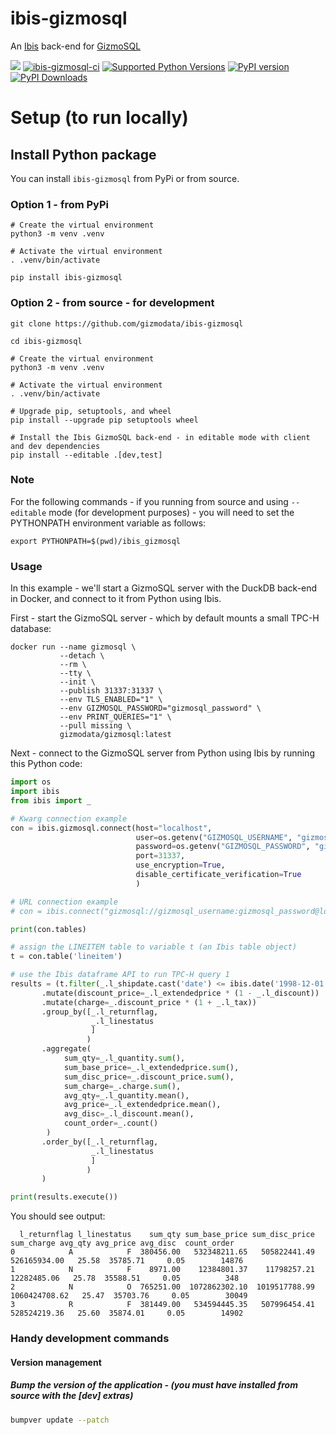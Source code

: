 # ibis-gizmosql
An [Ibis](https://ibis-project.org) back-end for [GizmoSQL](https://github.com/gizmodata/gizmosql)

[<img src="https://img.shields.io/badge/GitHub-gizmodata%2Fibis--gizmosql-blue.svg?logo=Github">](https://github.com/gizmodata/ibis-gizmosql)
[![ibis-gizmosql-ci](https://github.com/gizmodata/ibis-gizmosql/actions/workflows/ci.yml/badge.svg)](https://github.com/gizmodata/ibis-gizmosql/actions/workflows/ci.yml)
[![Supported Python Versions](https://img.shields.io/pypi/pyversions/ibis-gizmosql)](https://pypi.org/project/ibis-gizmosql/)
[![PyPI version](https://badge.fury.io/py/ibis-gizmosql.svg)](https://badge.fury.io/py/ibis-gizmosql)
[![PyPI Downloads](https://img.shields.io/pypi/dm/ibis-gizmosql.svg)](https://pypi.org/project/ibis-gizmosql/)

# Setup (to run locally)

## Install Python package
You can install `ibis-gizmosql` from PyPi or from source.

### Option 1 - from PyPi
```shell
# Create the virtual environment
python3 -m venv .venv

# Activate the virtual environment
. .venv/bin/activate

pip install ibis-gizmosql
```

### Option 2 - from source - for development
```shell
git clone https://github.com/gizmodata/ibis-gizmosql

cd ibis-gizmosql

# Create the virtual environment
python3 -m venv .venv

# Activate the virtual environment
. .venv/bin/activate

# Upgrade pip, setuptools, and wheel
pip install --upgrade pip setuptools wheel

# Install the Ibis GizmoSQL back-end - in editable mode with client and dev dependencies
pip install --editable .[dev,test]
```

### Note
For the following commands - if you running from source and using `--editable` mode (for development purposes) - you will need to set the PYTHONPATH environment variable as follows:
```shell
export PYTHONPATH=$(pwd)/ibis_gizmosql
```

### Usage
In this example - we'll start a GizmoSQL server with the DuckDB back-end in Docker, and connect to it from Python using Ibis.

First - start the GizmoSQL server - which by default mounts a small TPC-H database:
```shell
docker run --name gizmosql \
           --detach \
           --rm \
           --tty \
           --init \
           --publish 31337:31337 \
           --env TLS_ENABLED="1" \
           --env GIZMOSQL_PASSWORD="gizmosql_password" \
           --env PRINT_QUERIES="1" \
           --pull missing \
           gizmodata/gizmosql:latest
```

Next - connect to the GizmoSQL server from Python using Ibis by running this Python code:
```python
import os
import ibis
from ibis import _

# Kwarg connection example
con = ibis.gizmosql.connect(host="localhost",
                            user=os.getenv("GIZMOSQL_USERNAME", "gizmosql_username"),
                            password=os.getenv("GIZMOSQL_PASSWORD", "gizmosql_password"),
                            port=31337,
                            use_encryption=True,
                            disable_certificate_verification=True
                            )

# URL connection example
# con = ibis.connect("gizmosql://gizmosql_username:gizmosql_password@localhost:31337?disableCertificateVerification=True&useEncryption=True")

print(con.tables)

# assign the LINEITEM table to variable t (an Ibis table object)
t = con.table('lineitem')

# use the Ibis dataframe API to run TPC-H query 1
results = (t.filter(_.l_shipdate.cast('date') <= ibis.date('1998-12-01') + ibis.interval(days=90))
       .mutate(discount_price=_.l_extendedprice * (1 - _.l_discount))
       .mutate(charge=_.discount_price * (1 + _.l_tax))
       .group_by([_.l_returnflag,
                  _.l_linestatus
                  ]
                 )
       .aggregate(
            sum_qty=_.l_quantity.sum(),
            sum_base_price=_.l_extendedprice.sum(),
            sum_disc_price=_.discount_price.sum(),
            sum_charge=_.charge.sum(),
            avg_qty=_.l_quantity.mean(),
            avg_price=_.l_extendedprice.mean(),
            avg_disc=_.l_discount.mean(),
            count_order=_.count()
        )
       .order_by([_.l_returnflag,
                  _.l_linestatus
                  ]
                 )
       )

print(results.execute())
```

You should see output:
```text
  l_returnflag l_linestatus    sum_qty sum_base_price sum_disc_price     sum_charge avg_qty avg_price avg_disc  count_order
0            A            F  380456.00   532348211.65   505822441.49   526165934.00   25.58  35785.71     0.05        14876
1            N            F    8971.00    12384801.37    11798257.21    12282485.06   25.78  35588.51     0.05          348
2            N            O  765251.00  1072862302.10  1019517788.99  1060424708.62   25.47  35703.76     0.05        30049
3            R            F  381449.00   534594445.35   507996454.41   528524219.36   25.60  35874.01     0.05        14902
```

### Handy development commands

#### Version management

##### Bump the version of the application - (you must have installed from source with the [dev] extras)
```bash
bumpver update --patch
```
